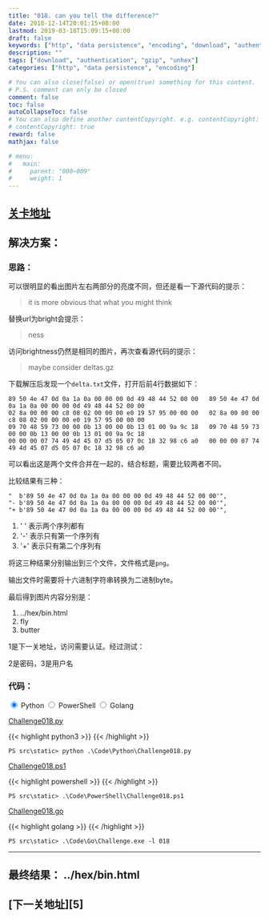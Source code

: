 ```yaml
---
title: "018. can you tell the difference?"
date: 2018-12-14T20:01:15+08:00
lastmod: 2019-03-18T15:09:15+08:00
draft: false
keywords: ["http", "data persistence", "encoding", "download", "authentication", "gzip", "unhex"]
description: ""
tags: ["download", "authentication", "gzip", "unhex"]
categories: ["http", "data persistence", "encoding"]

# You can also close(false) or open(true) something for this content.
# P.S. comment can only be closed
comment: false
toc: false
autoCollapseToc: false
# You can also define another contentCopyright. e.g. contentCopyright: "This is another copyright."
# contentCopyright: true
reward: false
mathjax: false

# menu:
#   main:
#     parent: "000~009"
#     weight: 1
---
```


## [关卡地址][1]

## 解决方案：

### 思路：

可以很明显的看出图片左右两部分的亮度不同，但还是看一下源代码的提示：

>it is more obvious that what you might think

替换url为bright会提示：

>ness

访问brightness仍然是相同的图片，再次查看源代码的提示：

>maybe consider deltas.gz

下载解压后发现一个`delta.txt`文件，打开后前4行数据如下：

```
89 50 4e 47 0d 0a 1a 0a 00 00 00 0d 49 48 44 52 00 00   89 50 4e 47 0d 0a 1a 0a 00 00 00 0d 49 48 44 52 00 00
02 8a 00 00 00 c8 08 02 00 00 00 e0 19 57 95 00 00 00   02 8a 00 00 00 c8 08 02 00 00 00 e0 19 57 95 00 00 00
09 70 48 59 73 00 00 0b 13 00 00 0b 13 01 00 9a 9c 18   09 70 48 59 73 00 00 0b 13 00 00 0b 13 01 00 9a 9c 18
00 00 00 07 74 49 4d 45 07 d5 05 07 0c 18 32 98 c6 a0   00 00 00 07 74 49 4d 45 07 d5 05 07 0c 18 32 98 c6 a0
```

可以看出这是两个文件合并在一起的，结合标题，需要比较两者不同。

比较结果有三种：

```
"  b'89 50 4e 47 0d 0a 1a 0a 00 00 00 0d 49 48 44 52 00 00'",
"- b'89 50 4e 47 0d 0a 1a 0a 00 00 00 0d 49 48 44 52 00 00'",
"+ b'89 50 4e 47 0d 0a 1a 0a 00 00 00 0d 49 48 44 52 00 00'",
```

1. ' ' 表示两个序列都有
2. '-' 表示只有第一个序列有
3. '+' 表示只有第二个序列有

将这三种结果分别输出到三个文件，文件格式是`png`。

输出文件时需要将十六进制字符串转换为二进制byte。

最后得到图片内容分别是：

1. ../hex/bin.html
2. fly
3. butter

1是下一关地址，访问需要认证。经过测试：

2是密码，3是用户名

### 代码：

<div>
    <input id="tab-python" type="radio" name="code-tabs" class="code-tabs" checked>
    <label class="language-label" for="tab-python">Python</label>
    <input id="tab-powershell" type="radio" name="code-tabs" class="code-tabs">
    <label class="language-label" for="tab-powershell">PowerShell</label>
    <input id="tab-golang" type="radio" name="code-tabs" class="code-tabs">
    <label class="language-label" for="tab-golang">Golang</label>
    <section id="content-python" class="content-section">
        <p><a href="../../Code/Python/Challenge018.py" title="点我下载源码">Challenge018.py</a></p>
{{< highlight python3 >}}
{{< /highlight >}}
        <pre><code>PS src\static> python .\Code\Python\Challenge018.py</code></pre>
    </section>
    <section id="content-powershell" class="content-section">
        <p><a href="../../Code/PowerShell/Challenge018.ps1" title="点我下载源码">Challenge018.ps1</a></p>
{{< highlight powershell >}}
{{< /highlight >}}
        <pre><code>PS src\static> .\Code\PowerShell\Challenge018.ps1</code></pre>
    </section>
    <section id="content-golang" class="content-section">
        <p><a href="../../Code/Go/Challenge018.go" title="点我下载源码">Challenge018.go</a></p>
{{< highlight golang >}}
{{< /highlight >}}
        <pre><code>PS src\static> .\Code\Go\Challenge.exe -l 018</code></pre>
    </section>
</div>

---
## 最终结果： ../hex/bin.html

## [下一关地址][5]

[1]: http://www.pythonchallenge.com/pc/return/balloons.html
[2]: http://www.pythonchallenge.com/pc/hex/bin.html
